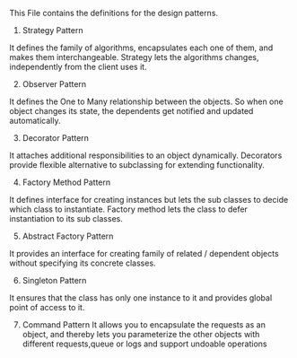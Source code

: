 This File contains the definitions for the design patterns.

 1. Strategy Pattern

It defines the family of algorithms, encapsulates each one of them, and makes them interchangeable.
Strategy lets the algorithms changes, independently from the client uses it.

 2. Observer Pattern

It defines the One to Many relationship between the objects. So when one object changes its state, the dependents get notified and updated automatically.

 3. Decorator Pattern

It attaches additional responsibilities to an object dynamically. Decorators provide flexible alternative to subclassing for extending functionality.

 4. Factory Method Pattern

It defines interface for creating instances but lets the sub classes to decide which class to instantiate. Factory method lets the class to defer instantiation to its sub classes.

 5. Abstract Factory Pattern

It provides an interface for creating family of related / dependent objects without specifying its concrete classes.

 6. Singleton Pattern

It ensures that the class has only one instance to it and provides global point of access to it.

 7. Command Pattern
It allows you to encapsulate the requests as an object, and thereby lets you parameterize the other objects with different requests,queue or logs and support undoable operations
